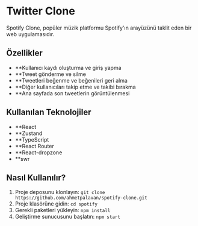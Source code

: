 
# Twitter Clone

Spotify Clone, popüler müzik platformu Spotify'ın arayüzünü taklit eden bir web uygulamasıdır.

## Özellikler

- **Kullanıcı kaydı oluşturma ve giriş yapma
- **Tweet gönderme ve silme
- **Tweetleri beğenme ve beğenileri geri alma
- **Diğer kullanıcıları takip etme ve takibi bırakma
- **Ana sayfada son tweetlerin görüntülenmesi

## Kullanılan Teknolojiler

- **React
- **Zustand
- **TypeScript
- **React Router
- **React-dropzone
- **swr

## Nasıl Kullanılır?

1. Proje deposunu klonlayın: `git clone https://github.com/ahmetpalavan/spotify-clone.git`
2. Proje klasörüne gidin: `cd spotify`
3. Gerekli paketleri yükleyin: `npm install`
5. Geliştirme sunucusunu başlatın: `npm start`
